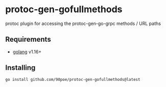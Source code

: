 # protoc-gen-gofullmethods

protoc plugin for accessing the protoc-gen-go-grpc methods / URL paths

## Requirements

- [golang](https://golang.org/) v1.16+

## Installing

```bash
go install github.com/90poe/protoc-gen-gofullmethods@latest
```
